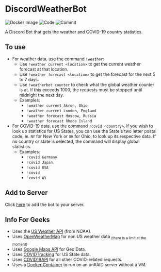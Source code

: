 # DiscordWeatherBot

![Docker Image](https://github.com/chand1012/discord-weather-bot/workflows/Docker%20Image%20CI/badge.svg?branch=master) ![Code](https://img.shields.io/github/languages/top/chand1012/discord-weather-bot) ![Commit](https://img.shields.io/github/last-commit/chand1012/discord-weather-bot/master) 

A Discord Bot that gets the weather and COVID-19 country statistics. 

## To use

- For weather data, use the command `!weather`:
    - Use `!weather current <location>` to get the current weather forecast at that location.
    - Use `!weather forecast <location>` to get the forecast for the next 5 to 7 days.
    - Use `!weatherbot counter` to check what the global weather counter is at. If this exceeds 1000, the requests must be stopped until midnight the next day.
    - Examples:
        - `!weather current Akron, Ohio`
        - `!weather current London, England`
        - `!weather forecast Moscow, Russia`
        - `!weather forecast Rhode Island`
- For COVID-19 data, use the command `!covid <country>`. If you wish to look up statistics for US States, you can use the State's two letter postal code, ie. `NY` for New York or `OH` for Ohio, to look up its respective data. If no country or state is selected, the command will display global statistics.
    - Examples:
        - `!covid Germany`
        - `!covid Japan`
        - `!covid USA`
        - `!covid`
        - `!covid WY`

## Add to Server

Click [here](https://discordapp.com/oauth2/authorize?client_id=703802587014627418&scope=bot&permissions=2048) to add the bot to your server.

## Info For Geeks

- Uses the [US Weather API](https://www.weather.gov/documentation/services-web-api) (from NOAA).
- Uses [OpenWeatherMap](https://openweathermap.org/) for non US weather data <sub>(there is a limit at the moment)</sub>.
- Uses [Google Maps API](https://cloud.google.com/maps-platform/) for Geo Data.
- Uses [COVIDTracking](https://covidtracking.com/) for US State data.
- Uses [COVID19API](https://covid19api.com/) for all other COVID-related requests.
- Uses a [Docker Container](https://hub.docker.com/r/chand1012/discord-weather-bot) to run on an unRAID server without a VM. 
